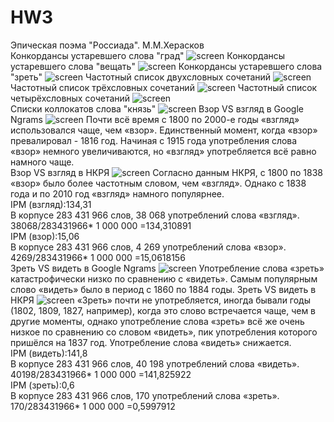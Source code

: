 # HW3
Эпическая поэма "Россиада". М.М.Херасков
<br>
Конкордансы устаревшего слова "град"
![screen](https://b.radikal.ru/b41/1904/92/a976890945f2.jpg)
Конкордансы устаревшего слова "вещать"
![screen](https://d.radikal.ru/d35/1904/a5/b0178918109b.jpg)
Конкордансы устаревшего слова "зреть"
![screen](https://a.radikal.ru/a12/1904/9f/a9c05c78740f.jpg)
Частотный список двухсловных сочетаний
![screen](https://d.radikal.ru/d43/1904/5f/66f1ed082799.jpg)
<br>
Частотный список трёхсловных сочетаний
![screen](https://a.radikal.ru/a32/1904/29/4aa3e8467f9c.jpg)
Частотный список четырёхсловных сочетаний
![screen](https://d.radikal.ru/d26/1904/68/bceb29b62c31.jpg)
<br>
Cписки коллокатов слова "князь"
![screen](https://a.radikal.ru/a12/1904/8a/886fdeb6a5b7.jpg)
Взор VS взгляд в Google Ngrams
![screen](http://b.radikal.ru/b23/1904/cc/1586d5adca00.jpg)
Почти всё время с 1800 по 2000-е годы «взгляд» использовался чаще, чем «взор». Единственный момент, когда «взор» превалировал - 1816 год. Начиная с 1915 года употребления слова «взор» немного увеличиваются, но «взгляд» употребляется всё равно намного чаще. 
<br>
Взор VS взгляд в НКРЯ
![screen](https://a.radikal.ru/a36/1904/cc/76081baf4514.jpg)
Согласно данным НКРЯ, с 1800 по 1838 «взор» было более частотным словом, чем «взгляд». Однако с 1838 года и по 2010 год «взгляд» намного популярнее.
<br>
IPM (взгляд):134,31
<br>
В корпусе 283 431 966 слов, 38 068 употреблений слова «взгляд».
<br>
38068/283431966* 1 000 000 =134,310891
<br>
IPM (взор):15,06
<br>
В корпусе 283 431 966 слов, 4 269 употреблений слова «взор».
<br>
4269/283431966* 1 000 000 =15,0618156
<br>
Зреть VS видеть в Google Ngrams
![screen](https://b.radikal.ru/b10/1904/82/803aa83382bb.jpg)
Употребление слова «зреть» катастрофически низко по сравнению с «видеть».  Самым популярным слово «видеть» было в период с 1860 по 1884 годы.
Зреть VS видеть в НКРЯ
![screen](https://a.radikal.ru/a04/1904/17/2c8c948c2d73.jpg)
«Зреть» почти не употребляется, иногда бывали годы (1802, 1809, 1827, например), когда это слово встречается чаще, чем в другие моменты, однако употребление слова «зреть» всё же очень низкое по сравнению со словом «видеть», пик употребления которого пришёлся на 1837 год. Употребление слова «видеть» снижается.
<br>
IPM (видеть):141,8
<br>
В корпусе 283 431 966 слов, 40 198 употреблений слова «видеть».
<br>
40198/283431966* 1 000 000 =141,825922
<br>
IPM (зреть):0,6
<br>
В корпусе 283 431 966 слов, 170 употреблений слова «зреть».
<br>
170/283431966* 1 000 000 =0,5997912
